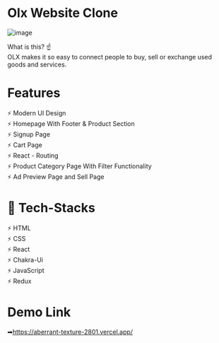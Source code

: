 # Olx Website Clone

![image](https://user-images.githubusercontent.com/91751062/199089600-613aeb65-4a5f-4e17-aa50-195f5acec9b1.png)


What is this? ☝️
</br>
OLX makes it so easy to connect people to buy, sell or exchange used goods and services.
</br>



# Features

⚡️ Modern UI Design
</br>
⚡️ Homepage With Footer & Product Section
</br>
⚡️ Signup Page
</br>
⚡️ Cart Page
</br>
⚡️ React - Routing 
</br>
⚡️ Product Category Page With Filter Functionality 
</br>
⚡️ Ad Preview Page and Sell Page
</br>


# 🎯 Tech-Stacks

⚡️ HTML
</br>
⚡️ CSS
</br>
⚡️ React
</br>
⚡️ Chakra-Ui
</br>
⚡️ JavaScript
</br>
⚡️ Redux
</br>


# Demo Link
➡https://aberrant-texture-2801.vercel.app/

